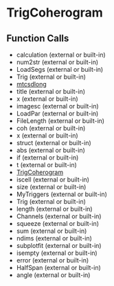 # TrigCoherogram

## Function Calls
- calculation  (external or built-in)
- num2str (external or built-in)
- LoadSegs (external or built-in)
- Trig (external or built-in)
- [mtcsdlong](mtcsdlong.md)
- title (external or built-in)
- x  (external or built-in)
- imagesc (external or built-in)
- LoadPar (external or built-in)
- FileLength (external or built-in)
- coh (external or built-in)
- x (external or built-in)
- struct (external or built-in)
- abs (external or built-in)
- if  (external or built-in)
- t (external or built-in)
- [TrigCoherogram](TrigCoherogram.md)
- iscell (external or built-in)
- size (external or built-in)
- MyTriggers (external or built-in)
- Trig  (external or built-in)
- length (external or built-in)
- Channels (external or built-in)
- squeeze (external or built-in)
- sum (external or built-in)
- ndims (external or built-in)
- subplotfit (external or built-in)
- isempty (external or built-in)
- error (external or built-in)
- HalfSpan (external or built-in)
- angle (external or built-in)
